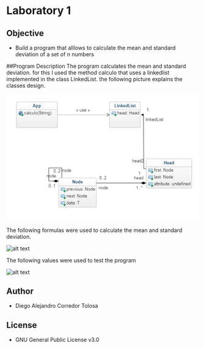 # Laboratory 1

## Objective 
- Build a program that alllows to calculate the mean and standard deviation of a set of n numbers 

##Program Description 
The program calculates the mean and standard deviation. for this I used the method calculo that uses a linkedlist implemented in the class LinkedList. the following picture explains the classes design.  

![alt text](https://github.com/diego2097/arep-lab/blob/master/apidocs/diseno.PNG "Classes design")

The following formulas were used to calculate the mean and standard deviation.

![alt text](https://github.com/diego2097/arep-lab/tree/master/apidocs/formulas.PNG "Formulas")

The following values were used to test the program

![alt text](https://github.com/diego2097/arep-lab/tree/master/apidocs/data.PNG "Data")

## Author 
- Diego Alejandro Corredor Tolosa 

## License 
- GNU General Public License v3.0
